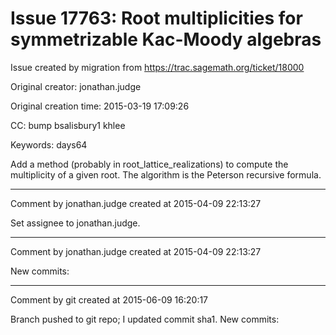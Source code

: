 # Issue 17763: Root multiplicities for symmetrizable Kac-Moody algebras

Issue created by migration from https://trac.sagemath.org/ticket/18000

Original creator: jonathan.judge

Original creation time: 2015-03-19 17:09:26

CC:  bump bsalisbury1 khlee

Keywords: days64

Add a method (probably in root_lattice_realizations) to compute the multiplicity of a given root. The algorithm is the Peterson recursive formula.


---

Comment by jonathan.judge created at 2015-04-09 22:13:27

Set assignee to jonathan.judge.


---

Comment by jonathan.judge created at 2015-04-09 22:13:27

New commits:


---

Comment by git created at 2015-06-09 16:20:17

Branch pushed to git repo; I updated commit sha1. New commits:
